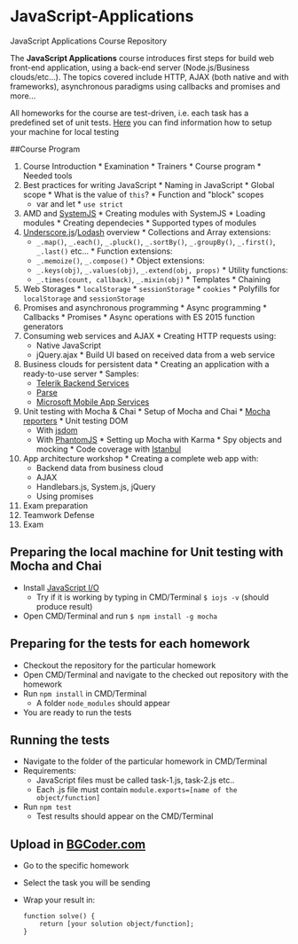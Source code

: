 # JavaScript-Applications
JavaScript Applications Course Repository

The **JavaScript Applications** course introduces first steps for build web front-end application, using a back-end server (Node.js/Business clouds/etc...). The topics covered include HTTP, AJAX (both native and with frameworks), asynchronous paradigms using callbacks and promises and more...

All homeworks for the course are test-driven, i.e. each task has a predefined set of unit tests. [Here](https://github.com/TelerikAcademy/JavaScript-UI-and-DOM/blob/master/README.md#user-content-preparing-the-local-machine-for-unit-testing-with-mocha-and-chai)  you can find information how to setup your machine for local testing

##Course Program
1.   Course Introduction
    *   Examination
    *   Trainers
    *   Course program
    *   Needed tools
2.   Best practices for writing JavaScript
    *   Naming in JavaScript
    *   Global scope
    *   What is the value of `this`?
    *   Function and "block" scopes
        *   var and let
    *   `use strict`
3.   AMD and [SystemJS](https://github.com/systemjs/systemjs)
    *   Creating modules with SystemJS
    *   Loading modules
    *   Creating dependecies
    *   Supported types of modules
4.   [Underscore.js](http://underscorejs.org)/[Lodash](https://lodash.com) overview
    *   Collections and Array extensions:
        *   `_.map()`, `_.each()`, `_.pluck()`, `_.sortBy()`, `_.groupBy()`, `_.first()`, `_.last()` etc...
    *   Function extensions:
        *   `_.memoize()`, `_.compose()`
    *   Object extensions:
        *   `_.keys(obj)`, `_.values(obj)`, `_.extend(obj, props)`
    *   Utility functions:
        *   `_.times(count, callback)`, `_.mixin(obj)`
    *   Templates
    *   Chaining
5.   Web Storages
    *   `localStorage`
    *   `sessionStorage`
    *   `cookies`
    *   Polyfills for `localStorage` and `sessionStorage`
6.   Promises and asynchronous programming
    *   Async programming
    *   Callbacks
    *   Promises
    *   Async operations with ES 2015 function generators
7.   Consuming web services and AJAX
    *   Creating HTTP requests using:
        *   Native JavaScript
        *   jQuery.ajax
    *   Build UI based on received data from a web service
8.   Business clouds for persistent data
    *   Creating an application with a ready-to-use server
    *   Samples: 
        *   [Telerik Backend Services](http://www.telerik.com/backend-services)
        *   [Parse](https://www.parse.com/)
        *   [Microsoft Mobile App Services](http://azure.microsoft.com/en-us/services/app-service/mobile/)
9.   Unit testing with Mocha & Chai
    *   Setup of Mocha and Chai
    *   [Mocha reporters](https://mochajs.org/#reporters)
    *   Unit testing DOM
        *   With [jsdom](https://github.com/tmpvar/jsdom)
        *   With [PhantomJS](http://phantomjs.org/)
    *   Setting up Mocha with Karma
    *   Spy objects and mocking
    *   Code coverage with [Istanbul](https://github.com/gotwarlost/istanbul)
10.   App architecture workshop
    *   Creating a complete web app with:
        *   Backend data from business cloud
        *   AJAX
        *   Handlebars.js, System.js, jQuery
        *   Using promises
11.  Exam preparation
12.  Teamwork Defense
13.  Exam

## Preparing the local machine for Unit testing with Mocha and Chai 

* Install [JavaScript I/O](https://iojs.org/en/index.html "JavaScript I/O")
    * Try if it is working by typing in CMD/Terminal `$ iojs -v` (should produce result)
*   Open CMD/Terminal and run `$ npm install -g mocha`

## Preparing for the tests for each homework

*   Checkout the repository for the particular homework 
*   Open CMD/Terminal and navigate to the checked out repository with the homework
*   Run `npm install` in CMD/Terminal
    *   A folder `node_modules` should appear
*   You are ready to run the tests

## Running the tests

*   Navigate to the folder of the particular homework in CMD/Terminal
*   Requirements:
    *   JavaScript files must be called task-1.js, task-2.js etc..
    *   Each .js file must contain `module.exports=[name of the object/function]`
*   Run `npm test`
    *   Test results should appear on the CMD/Terminal
    
## Upload in [BGCoder.com](http://bgcoder.com/)

*   Go to the specific homework
*   Select the task you will be sending
*   Wrap your result in:

        function solve() {
            return [your solution object/function];
        }
    